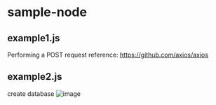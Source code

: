 # sample-node

## example1.js
Performing a POST request
reference: https://github.com/axios/axios

## example2.js
create database
![image](https://user-images.githubusercontent.com/123159112/216808979-352d873a-7389-45ec-9397-917c30e791ef.png)
